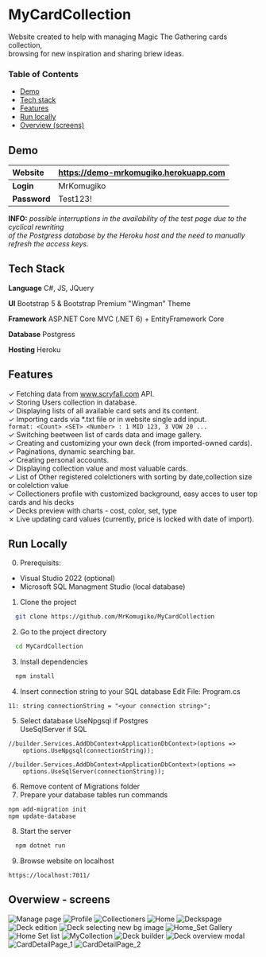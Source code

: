 # MyCardCollection

Website created to help with managing Magic The Gathering cards collection,  
browsing for new inspiration and sharing briew ideas.  

###  Table of Contents  
- [Demo](#demo)  
- [Tech stack](#stack)  
- [Features](#Features)  
- [Run locally](#run)  
- [Overview (screens)](#screens)  


<a name="demo"/>

## Demo  

| **Website**       | https://demo-mrkomugiko.herokuapp.com           | 
|:-------------|:-------------| 
| **Login**        | MrKomugiko           | 
| **Password**       | Test123!           | 

**INFO:** *possible interruptions in the availability of the test page due to the cyclical rewriting   
of the Postgress database by the Heroku host and the need to manually refresh the access keys.*

<a name="stack"/>

## Tech Stack

**Language** C#, JS, JQuery 

**UI** Bootstrap 5 & Bootstrap Premium "Wingman" Theme

**Framework** ASP.NET Core MVC (.NET 6) + EntityFramework Core

**Database** Postgress

**Hosting** Heroku

<a name="Features"/>

## Features
&check; Fetching data from www.scryfall.com API.  
&check; Storing Users collection in database.  
&check; Displaying lists of all available card sets and its content.  
&check; Importing cards via *.txt file or in website single add input.  
```format: <Count> <SET> <Number> : 1 MID 123, 3 VOW 20 ... ```  
&check; Switching beetween list of cards data and image gallery.   
&check; Creating and customizing your own deck (from imported-owned cards).  
&check; Paginations, dynamic searching bar.  
&check; Creating personal accounts.  
&check; Displaying collection value and most valuable cards.  
&check; List of Other registered colelctioners with sorting by date,collection size or colelction value  
&check; Collectioners profile with customized background, easy acces to user top cards and his decks  
&check; Decks preview with charts - cost, color, set, type  
&cross; Live updating card values (currently, price is locked with date of import).  

<a name="run"/>

## Run Locally
0. Prerequisits:
* Visual Studio 2022 (optional) 
* Microsoft SQL Managment Studio (local database)

1. Clone the project

```bash
  git clone https://github.com/MrKomugiko/MyCardCollection
```

2. Go to the project directory

```bash
  cd MyCardCollection
```

3. Install dependencies

```bash
  npm install
```

4. Insert connection string to your SQL database
Edit File: Program.cs
```
11: string connectionString = "<your connection string>";
```
5. Select database 
UseNpgsql if Postgres  
UseSqlServer if SQL  
```
//builder.Services.AddDbContext<ApplicationDbContext>(options =>
    options.UseNpgsql(connectionString));

//builder.Services.AddDbContext<ApplicationDbContext>(options =>
    options.UseSqlServer(connectionString));
```
6. Remove content of Migrations folder
7. Prepare your database tables run commands
```
npm add-migration init
npm update-database
```

8. Start the server

```bash
  npm dotnet run
```

9. Browse website on localhost
```
https://localhost:7011/
```

<a name="screens"/>

## Overwiew - screens
![Manage page](MCC%20album/ManagePAge.png)
![Profile](MCC%20album/ProfilePage.png)
![Collectioners](MCC%20album/CollectionersPage.png)
![Home](MCC%20album/HomePage.png)
![Deckspage](MCC%20album/DecksPage.png)
![Deck edition](MCC%20album/Decks_Edition.png)
![Deck selecting new bg image](MCC%20album/Decks_Edition-selectbg.png)
![Home_Set Gallery](MCC%20album/Home_Set-Gallery.png)
![Home Set list](MCC%20album/Home-Set-List.png)
![MyCollection](MCC%20album/MyCollectionPage.png)
![Deck builder](MCC%20album/DeckBuilderPage.png)
![Deck overview modal](MCC%20album/DeckOverviewModal.png)
![CardDetailPage_1](MCC%20album/CardDetailPage_1.png)
![CardDetailPage_2](MCC%20album/CardDetailPage_2.png)

